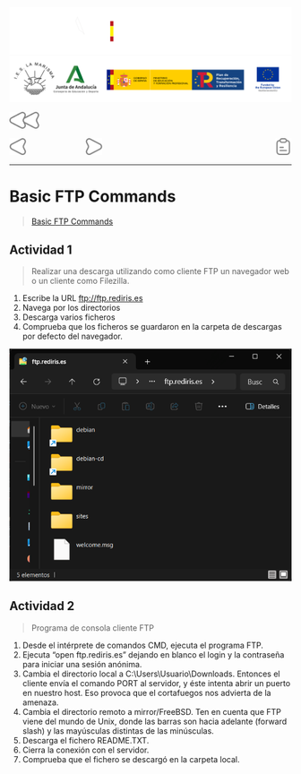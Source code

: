 ![](/.resGen/_bannerD.png#gh-dark-mode-only)
![](/.resGen/_bannerL.png#gh-light-mode-only)

<a href="/Tema3/readme.md"><img src="/.resGen/_back.svg" width="52.5"></a>

<a href="1.md"><img src="/.resGen/_arrow_r.svg" width="30"></a>
&emsp;&emsp;&emsp;&emsp;&emsp;&emsp;&emsp;
<a href="3.md"><img src="/.resGen/_arrow.svg" width="30"></a>
<a href="2.1.md"><img src="/.resGen/_notes.svg" width="30" align="right"></a>

---

# Basic FTP Commands

> [Basic FTP Commands](https://www.cs.colostate.edu/helpdocs/ftp.html)

## Actividad 1

> Realizar una descarga utilizando como cliente FTP un navegador web o un cliente como Filezilla.

1. Escribe la URL ftp://ftp.rediris.es
2. Navega por los directorios
3. Descarga varios ficheros
4. Comprueba que los ficheros se guardaron en la carpeta de descargas por defecto del navegador.

![alt text](.res/2.1.png)

## Actividad 2

> Programa de consola cliente FTP

1. Desde el intérprete de comandos CMD, ejecuta el programa FTP.
2. Ejecuta “open ftp.rediris.es” dejando en blanco el login y la contraseña para iniciar una sesión anónima.
3. Cambia el directorio local a C:\Users\Usuario\Downloads. Entonces el cliente envía el comando PORT al servidor, y éste intenta abrir un puerto en nuestro host. Eso provoca que el cortafuegos nos advierta de la amenaza. 
4. Cambia el directorio remoto a mirror/FreeBSD. Ten en cuenta que FTP viene del mundo de Unix, donde las barras son hacia adelante (forward slash) y las mayúsculas distintas de las minúsculas.
5. Descarga el fichero README.TXT.
6. Cierra la conexión con el servidor.
7. Comprueba que el fichero se descargó en la carpeta local.
